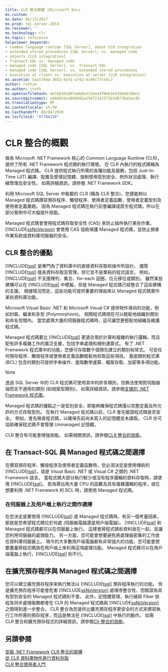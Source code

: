 ```yaml
---
title: CLR 整合總覽 |Microsoft Docs
ms.custom: ''
ms.date: 06/13/2017
ms.prod: sql-server-2014
ms.reviewer: ''
ms.technology: clr
ms.topic: reference
helpviewer_keywords:
- common language runtime [SQL Server], about CLR integration
- extended stored procedures [SQL Server], vs. managed code
- objects [CLR integration]
- Transact-SQL vs. managed code
- managed code [SQL Server], vs. Transact-SQL
- managed code [SQL Server], vs. extended stored procedures
- execution at client vs. execution at server [CLR integration]
ms.assetid: 5aa176da-3652-4afa-a742-4c40c77ce5c3
author: rothja
ms.author: jroth
ms.openlocfilehash: ab7bb50109fa6b0a313da24f0e6164350a6160e3
ms.sourcegitcommit: ad4d92dce894592a259721a1571b1d8736abacdb
ms.translationtype: MT
ms.contentlocale: zh-TW
ms.lasthandoff: 08/04/2020
ms.locfileid: "87704150"
---
```

# <a name="overview-of-clr-integration"></a>CLR 整合的概觀
  做為 Microsoft .NET Framework 核心的 Common Language Runtime (CLR)，提供了所有 .NET Framework 程式碼的執行環境。 在 CLR 內執行的程式碼稱為 Managed 程式碼。 CLR 提供程式執行所需的各種功能及服務，包括 Just-In-Time (JIT) 編譯、配置及管理記憶體、強制使用型別安全、例外狀況處理、執行緒管理及安全性。  如需詳細資訊，請參閱 .NET Framework SDK。  
  
 利用 Microsoft SQL Server 中裝載的 CLR (稱為 CLR 整合)，您便能夠以 Managed 程式碼撰寫預存程序、觸發程序、使用者定義函數、使用者定義型別及使用者定義彙總。 因為 Managed 程式碼在執行前會編譯成原生程式碼，所以在部分案例中可大幅提升效能。  
  
 Managed 程式碼會使用程式碼存取安全性 (CAS) 來防止組件執行某些作業。 [!INCLUDE[ssNoVersion](../../../includes/ssnoversion-md.md)] 會使用 CAS 協助保護 Managed 程式碼，並防止損害作業系統或資料庫伺服器的安全。  
  
## <a name="advantages-of-clr-integration"></a>CLR 整合的優點  
 [!INCLUDE[tsql](../../../includes/tsql-md.md)] 是專門為了資料庫中的直接資料存取和操作所設計。 儘管 [!INCLUDE[tsql](../../../includes/tsql-md.md)] 擅長資料存取及管理，但它並不是單純的程式語言。 例如，[!INCLUDE[tsql](../../../includes/tsql-md.md)] 不支援陣列、集合、for-each 迴圈、位元移位或類別。 雖然某些建構可以在 [!INCLUDE[tsql](../../../includes/tsql-md.md)] 中模擬，但是 Managed 程式碼已經整合了這些建構的支援。 根據情況而定，這些功能可提供重要的理由來以 Managed 程式碼實作某些資料庫功能。  
  
 Microsoft Visual Basic .NET 和 Microsoft Visual C# 提供物件導向的功能，例如封裝、繼承和多型 (Polymorphism)。 相關程式碼現在可以輕鬆地組織到類別和命名空間內。 當您處理大量的伺服器程式碼時，這可讓您更輕鬆地組織及維護程式碼。  
  
 Managed 程式碼要比 [!INCLUDE[tsql](../../../includes/tsql-md.md)] 更適合用於計算和複雜的執行邏輯，而且配有許多複雜工作的廣泛支援，包括字串處理和規則運算式。 有了 .NET Framework 程式庫中的功能，您便可存取數千個預先建立的類別和常式。 可從任何預存程序、觸發程序或使用者定義函數輕鬆地存取這些項目。 基底類別程式庫 (BCL) 包含的類別可提供字串操作、進階數學運算、檔案存取、加密等多項功能。  
  
> [!NOTE]  
>  透過 SQL Server 中的 CLR 程式碼可使用其中的許多類別，但無法使用對伺服器端而言不適用的類別 (如視窗型類別)。 如需詳細資訊，請參閱[支援的 .NET Framework 程式庫](database-objects/supported-net-framework-libraries.md)。  
  
 Managed 程式碼的優點之一是型別安全，即能夠確保程式碼僅以完整定義及所允許的方式存取型別。 在執行 Managed 程式碼以前，CLR 會先驗證程式碼是否安全。 例如，會先檢查程式碼，以確保先前尚未寫入的記憶體並未讀取。 CLR 亦可協助確保程式碼不會管理 Unmanaged 記憶體。  
  
 CLR 整合有可能會增強效能。 如需相關資訊，請參閱[CLR 整合的效能](clr-integration-architecture-performance.md)。  
  
## <a name="choosing-between-transact-sql-and-managed-code"></a>在 Transact-SQL 與 Managed 程式碼之間選擇  
 在撰寫預存程序、觸發程序及使用者定義函數時，您必須決定是使用傳統的 [!INCLUDE[tsql](../../../includes/tsql-md.md)]，或是 Visual Basic .NET 或 Visual C# 之類的 .NET Framework 語言。 當程式碼大部分執行較少或沒有程序邏輯的資料存取時，請使用 [!INCLUDE[tsql](../../../includes/tsql-md.md)]。 若為需佔用大量 CPU 的函數及具有複雜邏輯的程序，或在想要利用 .NET Framework 的 BCL 時，請使用 Managed 程式碼。  
  
### <a name="choosing-between-execution-in-the-server-and-execution-in-the-client"></a>在伺服器上及用戶端上執行之間作選擇  
 在您決定是要使用 [!INCLUDE[tsql](../../../includes/tsql-md.md)] 或 Managed 程式碼時，有另一個考量因素，那就是您希望程式碼位於何處 (伺服器電腦還是用戶端電腦)。 [!INCLUDE[tsql](../../../includes/tsql-md.md)] 和 Managed 程式碼都可以在伺服器上執行。 這樣會將程式碼和資料放在一起，並讓您利用伺服器的處理能力。 另一方面，您可能會想要避免將處理器密集的工作放在資料庫伺服器上。 現今的大多數用戶端電腦都有非常強大的功能，您可能會想要盡量將程式碼放在用戶端上來利用這項處理功能。 Managed 程式碼可以在用戶端電腦上執行，[!INCLUDE[tsql](../../../includes/tsql-md.md)] 則不行。  
  
## <a name="choosing-between-extended-stored-procedures-and-managed-code"></a>在擴充預存程序與 Managed 程式碼之間選擇  
 您可以建立擴充預存程序來執行無法以 [!INCLUDE[tsql](../../../includes/tsql-md.md)] 預存程序執行的功能。 但是擴充預存程序可能會危害 [!INCLUDE[ssNoVersion](../../../includes/ssnoversion-md.md)] 處理序整合性，而驗證為具有型別安全的 Managed 程式碼則不會。 此外，記憶體管理、執行緒與 Fiber 排程及同步處理服務都會在 CLR 的 Managed 程式碼與 [!INCLUDE[ssNoVersion](../../../includes/ssnoversion-md.md)] 之間得到進一步整合。 CLR 整合為您提供比擴充預存程序更安全的方式來撰寫執行工作所需的預存程序，而這是無法在 [!INCLUDE[tsql](../../../includes/tsql-md.md)] 中執行的動作。 如需 CLR 整合和擴充預存程式的詳細資訊，請參閱[Clr 整合的效能](clr-integration-architecture-performance.md)。  
  
## <a name="see-also"></a>另請參閱  
 [安裝 .NET Framework](https://technet.microsoft.com/library/ms166014\(v=SQL.105\).aspx)   
 [CLR 整合的架構](../../database-engine/dev-guide/architecture-of-clr-integration.md)   
 [從 CLR 資料庫物件進行資料存取](data-access/data-access-from-clr-database-objects.md)   
 [CLR 整合使用者入門](database-objects/getting-started-with-clr-integration.md)  
  
  

